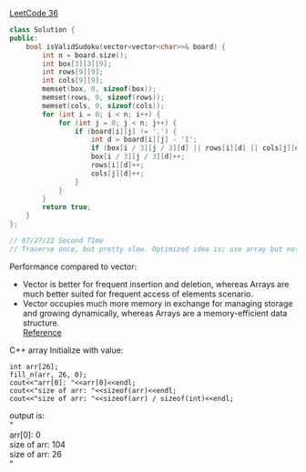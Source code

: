[LeetCode 36](https://leetcode.com/problems/valid-sudoku/)

```cpp
class Solution {
public:
    bool isValidSudoku(vector<vector<char>>& board) {
        int n = board.size();
        int box[3][3][9];
        int rows[9][9];
        int cols[9][9];
        memset(box, 0, sizeof(box));
        memset(rows, 0, sizeof(rows));
        memset(cols, 0, sizeof(cols));
        for (int i = 0; i < n; i++) {
            for (int j = 0; j < n; j++) {
                if (board[i][j] != '.') {
                    int d = board[i][j] - '1';
                    if (box[i / 3][j / 3][d] || rows[i][d] || cols[j][d]) return false;
                    box[i / 3][j / 3][d]++;
                    rows[i][d]++;
                    cols[j][d]++;
                }
            }
        }
        return true;
    }
};

// 07/27/22 Second TIme
// Traverse once, but pretty slow. Optimized idea is: use array but not vector, and use array but not hash set
```

Performance compared to vector:  
- Vector is better for frequent insertion and deletion, whereas Arrays are much better suited for frequent access of elements scenario.  
- Vector occupies much more memory in exchange for managing storage and growing dynamically, whereas Arrays are a memory-efficient data structure.  
[Reference](https://www.educba.com/c-plus-plus-vector-vs-array/)

C++ array Initialize with value:
```
int arr[26];
fill_n(arr, 26, 0);
cout<<"arr[0]: "<<arr[0]<<endl;
cout<<"size of arr: "<<sizeof(arr)<<endl;
cout<<"size of arr: "<<sizeof(arr) / sizeof(int)<<endl;
```
output is:  
"  
arr[0]: 0  
size of arr: 104  
size of arr: 26  
"  
